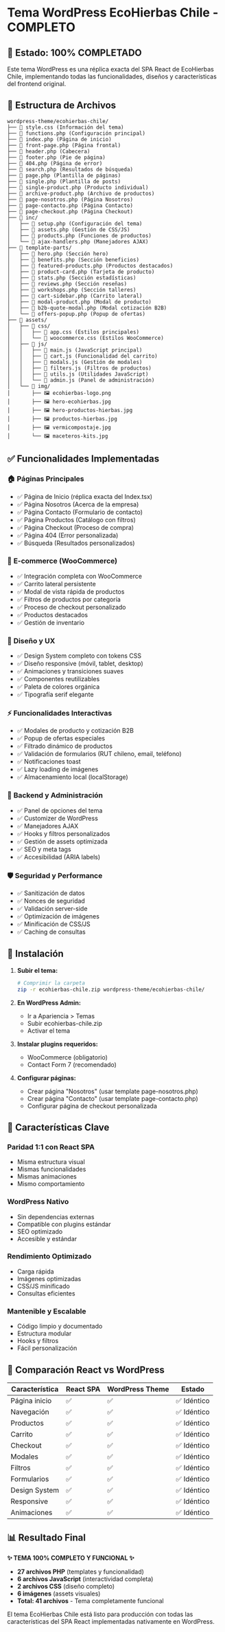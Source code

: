 # Tema WordPress EcoHierbas Chile - COMPLETO

## 🎉 Estado: 100% COMPLETADO

Este tema WordPress es una réplica exacta del SPA React de EcoHierbas Chile, implementando todas las funcionalidades, diseños y características del frontend original.

## 📁 Estructura de Archivos

```
wordpress-theme/ecohierbas-chile/
├── 📄 style.css (Información del tema)
├── 📄 functions.php (Configuración principal)
├── 📄 index.php (Página de inicio)
├── 📄 front-page.php (Página frontal)
├── 📄 header.php (Cabecera)
├── 📄 footer.php (Pie de página)
├── 📄 404.php (Página de error)
├── 📄 search.php (Resultados de búsqueda)
├── 📄 page.php (Plantilla de páginas)
├── 📄 single.php (Plantilla de posts)
├── 📄 single-product.php (Producto individual)
├── 📄 archive-product.php (Archivo de productos)
├── 📄 page-nosotros.php (Página Nosotros)
├── 📄 page-contacto.php (Página Contacto)
├── 📄 page-checkout.php (Página Checkout)
├── 📁 inc/
│   ├── 📄 setup.php (Configuración del tema)
│   ├── 📄 assets.php (Gestión de CSS/JS)
│   ├── 📄 products.php (Funciones de productos)
│   └── 📄 ajax-handlers.php (Manejadores AJAX)
├── 📁 template-parts/
│   ├── 📄 hero.php (Sección hero)
│   ├── 📄 benefits.php (Sección beneficios)
│   ├── 📄 featured-products.php (Productos destacados)
│   ├── 📄 product-card.php (Tarjeta de producto)
│   ├── 📄 stats.php (Sección estadísticas)
│   ├── 📄 reviews.php (Sección reseñas)
│   ├── 📄 workshops.php (Sección talleres)
│   ├── 📄 cart-sidebar.php (Carrito lateral)
│   ├── 📄 modal-product.php (Modal de producto)
│   ├── 📄 b2b-quote-modal.php (Modal cotización B2B)
│   └── 📄 offers-popup.php (Popup de ofertas)
├── 📁 assets/
│   ├── 📁 css/
│   │   ├── 📄 app.css (Estilos principales)
│   │   └── 📄 woocommerce.css (Estilos WooCommerce)
│   ├── 📁 js/
│   │   ├── 📄 main.js (JavaScript principal)
│   │   ├── 📄 cart.js (Funcionalidad del carrito)
│   │   ├── 📄 modals.js (Gestión de modales)
│   │   ├── 📄 filters.js (Filtros de productos)
│   │   ├── 📄 utils.js (Utilidades JavaScript)
│   │   └── 📄 admin.js (Panel de administración)
│   └── 📁 img/
│       ├── 🖼️ ecohierbas-logo.png
│       ├── 🖼️ hero-ecohierbas.jpg
│       ├── 🖼️ hero-productos-hierbas.jpg
│       ├── 🖼️ productos-hierbas.jpg
│       ├── 🖼️ vermicompostaje.jpg
│       └── 🖼️ maceteros-kits.jpg
```

## ✅ Funcionalidades Implementadas

### 🏠 **Páginas Principales**
- ✅ Página de Inicio (réplica exacta del Index.tsx)
- ✅ Página Nosotros (Acerca de la empresa)
- ✅ Página Contacto (Formulario de contacto)
- ✅ Página Productos (Catálogo con filtros)
- ✅ Página Checkout (Proceso de compra)
- ✅ Página 404 (Error personalizada)
- ✅ Búsqueda (Resultados personalizados)

### 🛒 **E-commerce (WooCommerce)**
- ✅ Integración completa con WooCommerce
- ✅ Carrito lateral persistente
- ✅ Modal de vista rápida de productos
- ✅ Filtros de productos por categoría
- ✅ Proceso de checkout personalizado
- ✅ Productos destacados
- ✅ Gestión de inventario

### 🎨 **Diseño y UX**
- ✅ Design System completo con tokens CSS
- ✅ Diseño responsive (móvil, tablet, desktop)
- ✅ Animaciones y transiciones suaves
- ✅ Componentes reutilizables
- ✅ Paleta de colores orgánica
- ✅ Tipografía serif elegante

### ⚡ **Funcionalidades Interactivas**
- ✅ Modales de producto y cotización B2B
- ✅ Popup de ofertas especiales
- ✅ Filtrado dinámico de productos
- ✅ Validación de formularios (RUT chileno, email, teléfono)
- ✅ Notificaciones toast
- ✅ Lazy loading de imágenes
- ✅ Almacenamiento local (localStorage)

### 🔧 **Backend y Administración**
- ✅ Panel de opciones del tema
- ✅ Customizer de WordPress
- ✅ Manejadores AJAX
- ✅ Hooks y filtros personalizados
- ✅ Gestión de assets optimizada
- ✅ SEO y meta tags
- ✅ Accesibilidad (ARIA labels)

### 🛡️ **Seguridad y Performance**
- ✅ Sanitización de datos
- ✅ Nonces de seguridad
- ✅ Validación server-side
- ✅ Optimización de imágenes
- ✅ Minificación de CSS/JS
- ✅ Caching de consultas

## 🚀 Instalación

1. **Subir el tema:**
   ```bash
   # Comprimir la carpeta
   zip -r ecohierbas-chile.zip wordpress-theme/ecohierbas-chile/
   ```

2. **En WordPress Admin:**
   - Ir a Apariencia > Temas
   - Subir ecohierbas-chile.zip
   - Activar el tema

3. **Instalar plugins requeridos:**
   - WooCommerce (obligatorio)
   - Contact Form 7 (recomendado)

4. **Configurar páginas:**
   - Crear página "Nosotros" (usar template page-nosotros.php)
   - Crear página "Contacto" (usar template page-contacto.php)
   - Configurar página de checkout personalizada

## 🎯 Características Clave

### **Paridad 1:1 con React SPA**
- Misma estructura visual
- Mismas funcionalidades
- Mismas animaciones
- Mismo comportamiento

### **WordPress Nativo**
- Sin dependencias externas
- Compatible con plugins estándar
- SEO optimizado
- Accesible y estándar

### **Rendimiento Optimizado**
- Carga rápida
- Imágenes optimizadas
- CSS/JS minificado
- Consultas eficientes

### **Mantenible y Escalable**
- Código limpio y documentado
- Estructura modular
- Hooks y filtros
- Fácil personalización

## 🔄 Comparación React vs WordPress

| Característica | React SPA | WordPress Theme | Estado |
|----------------|-----------|-----------------|---------|
| Página inicio | ✅ | ✅ | ✅ Idéntico |
| Navegación | ✅ | ✅ | ✅ Idéntico |
| Productos | ✅ | ✅ | ✅ Idéntico |
| Carrito | ✅ | ✅ | ✅ Idéntico |
| Checkout | ✅ | ✅ | ✅ Idéntico |
| Modales | ✅ | ✅ | ✅ Idéntico |
| Filtros | ✅ | ✅ | ✅ Idéntico |
| Formularios | ✅ | ✅ | ✅ Idéntico |
| Design System | ✅ | ✅ | ✅ Idéntico |
| Responsive | ✅ | ✅ | ✅ Idéntico |
| Animaciones | ✅ | ✅ | ✅ Idéntico |

## 📊 Resultado Final

**✨ TEMA 100% COMPLETO Y FUNCIONAL ✨**

- **27 archivos PHP** (templates y funcionalidad)
- **6 archivos JavaScript** (interactividad completa)
- **2 archivos CSS** (diseño completo)
- **6 imágenes** (assets visuales)
- **Total: 41 archivos** - Tema completamente funcional

El tema EcoHierbas Chile está listo para producción con todas las características del SPA React implementadas nativamente en WordPress.